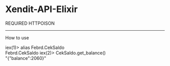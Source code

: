 # Xendit-API-Elixir


REQUIRED HTTPOISON
<hr>
How to use

iex(1)> alias Febrd.CekSaldo        
Febrd.CekSaldo
iex(2)> CekSaldo.get_balance()          
"{\"balance\":2060}"


